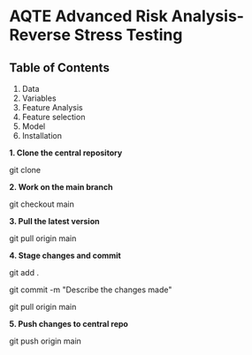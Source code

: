 # AQTE Advanced Risk Analysis- Reverse Stress Testing 
## Table of Contents
1. Data
2. Variables
3. Feature Analysis
4. Feature selection
5. Model
6. Installation
   
**1. Clone the central repository**

git clone <repository-url>

**2. Work on the main branch**

git checkout main


**3. Pull the latest version**

git pull origin main

**4. Stage changes and commit**

git add .

git commit -m "Describe the changes made"

git pull origin main

**5. Push changes to central repo**

git push origin main


